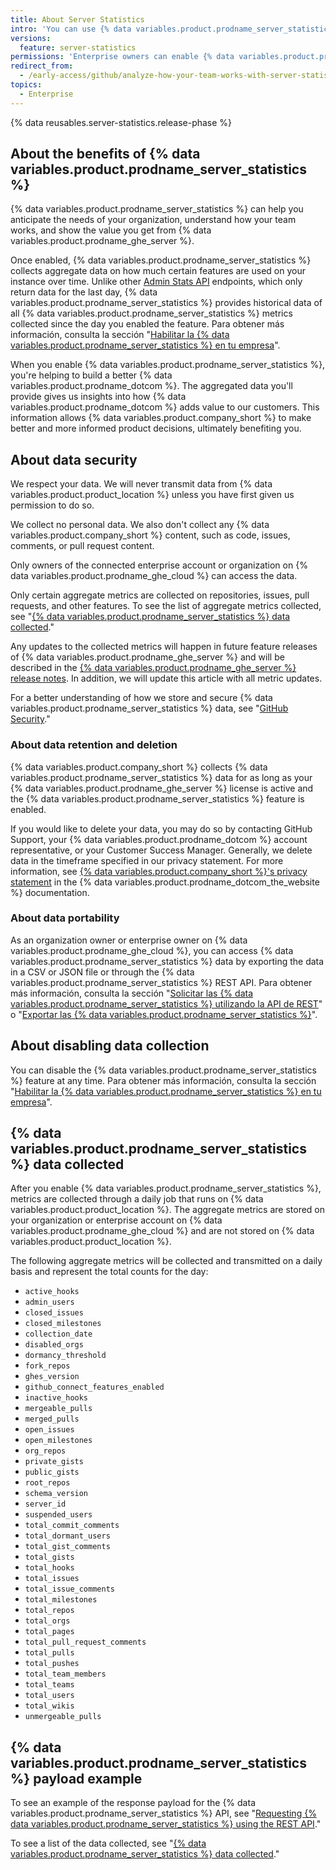 ```yaml
---
title: About Server Statistics
intro: 'You can use {% data variables.product.prodname_server_statistics %} to analyze your own aggregate data from {% data variables.product.prodname_ghe_server %}, and help us improve {% data variables.product.company_short %} products.'
versions:
  feature: server-statistics
permissions: 'Enterprise owners can enable {% data variables.product.prodname_server_statistics %}.'
redirect_from:
  - /early-access/github/analyze-how-your-team-works-with-server-statistics/about-server-statistics
topics:
  - Enterprise
---
```


{% data reusables.server-statistics.release-phase %}

## About the benefits of {% data variables.product.prodname_server_statistics %}

{% data variables.product.prodname_server_statistics %} can help you anticipate the needs of your organization, understand how your team works, and show the value you get from {% data variables.product.prodname_ghe_server %}.

Once enabled, {% data variables.product.prodname_server_statistics %} collects aggregate data on how much certain features are used on your instance over time. Unlike other [Admin Stats API](/rest/reference/enterprise-admin#admin-stats) endpoints, which only return data for the last day, {% data variables.product.prodname_server_statistics %} provides historical data of all {% data variables.product.prodname_server_statistics %} metrics collected since the day you enabled the feature. Para obtener más información, consulta la sección "[Habilitar la {% data variables.product.prodname_server_statistics %} en tu empresa](/admin/configuration/configuring-github-connect/enabling-server-statistics-for-your-enterprise)".

When you enable {% data variables.product.prodname_server_statistics %}, you're helping to build a better {% data variables.product.prodname_dotcom %}. The aggregated data you'll provide gives us insights into how {% data variables.product.prodname_dotcom %} adds value to our customers. This information allows {% data variables.product.company_short %} to make better and more informed product decisions, ultimately benefiting you.

## About data security

We respect your data. We will never transmit data from {% data variables.product.product_location %} unless you have first given us permission to do so.

We collect no personal data. We also don't collect any {% data variables.product.company_short %} content, such as code, issues, comments, or pull request content.

Only owners of the connected enterprise account or organization on {% data variables.product.prodname_ghe_cloud %} can access the data.

Only certain aggregate metrics are collected on repositories, issues, pull requests, and other features. To see the list of aggregate metrics collected, see "[{% data variables.product.prodname_server_statistics %} data collected](#server-statistics-data-collected)."

Any updates to the collected metrics will happen in future feature releases of {% data variables.product.prodname_ghe_server %} and will be described in the [{% data variables.product.prodname_ghe_server %} release notes](/admin/release-notes). In addition, we will update this article with all metric updates.

For a better understanding of how we store and secure {% data variables.product.prodname_server_statistics %} data, see "[GitHub Security](https://github.com/security)."

### About data retention and deletion

{% data variables.product.company_short %} collects {% data variables.product.prodname_server_statistics %} data for as long as your {% data variables.product.prodname_ghe_server %} license is active and the {% data variables.product.prodname_server_statistics %} feature is enabled.

If you would like to delete your data, you may do so by contacting GitHub Support, your {% data variables.product.prodname_dotcom %} account representative, or your Customer Success Manager.  Generally, we delete data in the timeframe specified in our privacy statement. For more information, see [{% data variables.product.company_short %}'s privacy statement](/free-pro-team@latest/site-policy/privacy-policies/github-privacy-statement#data-retention-and-deletion-of-data) in the {% data variables.product.prodname_dotcom_the_website %} documentation.

### About data portability

As an organization owner or enterprise owner on {% data variables.product.prodname_ghe_cloud %}, you can access {% data variables.product.prodname_server_statistics %} data by exporting the data in a CSV or JSON file or through the {% data variables.product.prodname_server_statistics %} REST API. Para obtener más información, consulta la sección "[Solicitar las {% data variables.product.prodname_server_statistics %} utilizando la API de REST](/admin/monitoring-activity-in-your-enterprise/analyzing-how-your-team-works-with-server-statistics/requesting-server-statistics-using-the-rest-api)" o "[Exportar las {% data variables.product.prodname_server_statistics %}](/admin/monitoring-activity-in-your-enterprise/analyzing-how-your-team-works-with-server-statistics/exporting-server-statistics)".

## About disabling data collection

You can disable the {% data variables.product.prodname_server_statistics %} feature at any time. Para obtener más información, consulta la sección "[Habilitar la {% data variables.product.prodname_server_statistics %} en tu empresa](/admin/configuration/configuring-github-connect/enabling-server-statistics-for-your-enterprise)".

## {% data variables.product.prodname_server_statistics %} data collected

After you enable {% data variables.product.prodname_server_statistics %}, metrics are collected through a daily job that runs on {% data variables.product.product_location %}. The aggregate metrics are stored on your organization or enterprise account on {% data variables.product.prodname_ghe_cloud %} and are not stored on {% data variables.product.product_location %}.

The following aggregate metrics will be collected and transmitted on a daily basis and represent the total counts for the day:
  - `active_hooks`
  - `admin_users`
  - `closed_issues`
  - `closed_milestones`
  - `collection_date`
  - `disabled_orgs`
  - `dormancy_threshold`
  - `fork_repos`
  - `ghes_version`
  - `github_connect_features_enabled`
  - `inactive_hooks`
  - `mergeable_pulls`
  - `merged_pulls`
  - `open_issues`
  - `open_milestones`
  - `org_repos`
  - `private_gists`
  - `public_gists`
  - `root_repos`
  - `schema_version`
  - `server_id`
  - `suspended_users`
  - `total_commit_comments`
  - `total_dormant_users`
  - `total_gist_comments`
  - `total_gists`
  - `total_hooks`
  - `total_issues`
  - `total_issue_comments`
  - `total_milestones`
  - `total_repos`
  - `total_orgs`
  - `total_pages`
  - `total_pull_request_comments`
  - `total_pulls`
  - `total_pushes`
  - `total_team_members`
  - `total_teams`
  - `total_users`
  - `total_wikis`
  - `unmergeable_pulls`

## {% data variables.product.prodname_server_statistics %} payload example

To see an example of the response payload for the {% data variables.product.prodname_server_statistics %} API, see "[Requesting {% data variables.product.prodname_server_statistics %} using the REST API](/admin/monitoring-activity-in-your-enterprise/analyzing-how-your-team-works-with-server-statistics/requesting-server-statistics-using-the-rest-api)."

To see a list of the data collected, see "[{% data variables.product.prodname_server_statistics %} data collected](#server-statistics-data-collected)."

